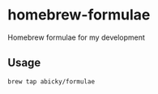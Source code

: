 # homebrew-formulae

Homebrew formulae for my development

## Usage

```
brew tap abicky/formulae
```
